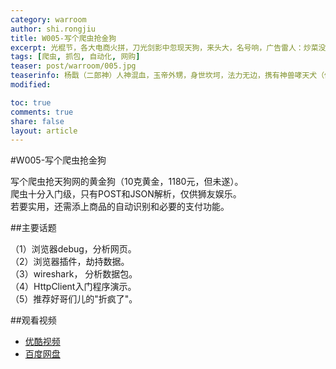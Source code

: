 ```yaml
---
category: warroom
author: shi.rongjiu
title: W005-写个爬虫抢金狗
excerpt: 光棍节，各大电商火拼，刀光剑影中忽现天狗，来头大，名号响，广告雷人：炒菜没有油了。
tags: [爬虫, 抓包, 自动化, 网购]
teaser: post/warroom/005.jpg
teaserinfo: 杨戬（二郎神）人神混血，玉帝外甥，身世坎坷，法力无边，携有神兽哮天犬（俊哥版挺帅）。
modified: 

toc: true
comments: true
share: false
layout: article
---
```


#W005-写个爬虫抢金狗

写个爬虫抢天狗网的黄金狗（10克黄金，1180元，但未遂）。  
爬虫十分入门级，只有POST和JSON解析，仅供狮友娱乐。  
若要实用，还需添上商品的自动识别和必要的支付功能。

##主要话题

（1）浏览器debug，分析网页。  
（2）浏览器插件，劫持数据。   
（3）wireshark， 分析数据包。  
（4）HttpClient入门程序演示。  
（5）推荐好哥们儿的"折疯了"。  

##观看视频

  * [优酷视频](http://v.youku.com/v_show/id_XODI0ODA4NDIw.html)  
  * [百度网盘](http://pan.baidu.com/share/link?shareid=4181410589&uk=1380913564&fid=584962577855428)
